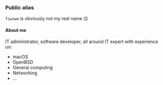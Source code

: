 ### Public alias

`fiwswe` is obviously not my real name 😉

#### About me
IT administrator, software developer, all around IT expert with experience on:
- macOS
- OpenBSD
- General computing
- Networking
- …

<!--
**fiwswe/fiwswe** is a ✨ _special_ ✨ repository because its `README.md` (this file) appears on your GitHub profile.

Here are some ideas to get you started:

- 🔭 I’m currently working on ...
- 🌱 I’m currently learning ...
- 👯 I’m looking to collaborate on ...
- 🤔 I’m looking for help with ...
- 💬 Ask me about ...
- 📫 How to reach me: ...
- 😄 Pronouns: ...
- ⚡ Fun fact: ...
-->
